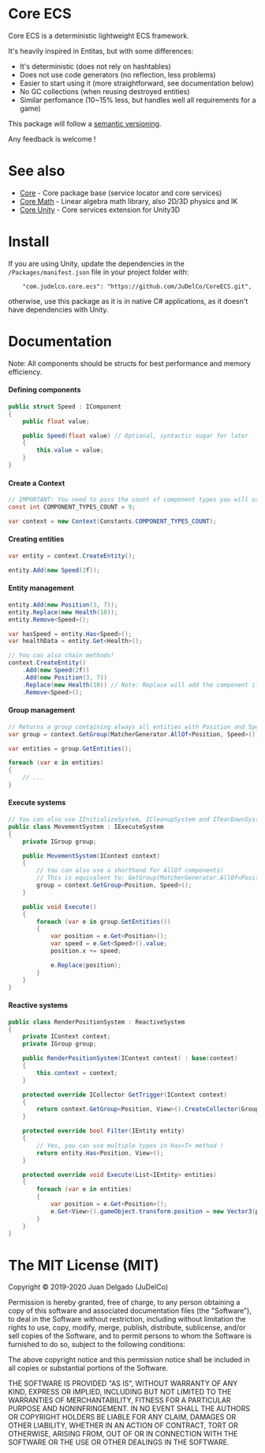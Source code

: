 Core ECS
=====================

Core ECS is a deterministic lightweight ECS framework.

It's heavily inspired in Entitas, but with some differences:

- It's deterministic (does not rely on hashtables)
- Does not use code generators (no reflection, less problems)
- Easier to start using it (more straightforward, see documentation below)
- No GC collections (when reusing destroyed entities)
- Similar perfomance (10~15% less, but handles well all requirements for a game)

This package will follow a [semantic versioning](http://semver.org/).

Any feedback is welcome !


See also
=====================

- [Core](https://github.com/JuDelCo/Core) - Core package base (service locator and core services)
- [Core Math](https://github.com/JuDelCo/CoreMath) - Linear algebra math library, also 2D/3D physics and IK
- [Core Unity](https://github.com/JuDelCo/CoreUnity) - Core services extension for Unity3D


Install
=====================

If you are using Unity, update the dependencies in the ```/Packages/manifest.json``` file in your project folder with:

```
	"com.judelco.core.ecs": "https://github.com/JuDelCo/CoreECS.git",
```

otherwise, use this package as it is in native C# applications, as it doesn't have dependencies with Unity.


Documentation
=====================

Note: All components should be structs for best performance and memory efficiency.

#### Defining components

```csharp
public struct Speed : IComponent
{
	public float value;

	public Speed(float value) // Optional, syntactic sugar for later
	{
		this.value = value;
	}
}
```

#### Create a Context

```csharp
// IMPORTANT: You need to pass the count of component types you will use to the context
const int COMPONENT_TYPES_COUNT = 9;

var context = new Context(Constants.COMPONENT_TYPES_COUNT);
```

#### Creating entities

```csharp
var entity = context.CreateEntity();

entity.Add(new Speed(2f));
```

#### Entity management

```csharp
entity.Add(new Position(3, 7));
entity.Replace(new Health(10));
entity.Remove<Speed>();

var hasSpeed = entity.Has<Speed>();
var healthData = entity.Get<Health>();

// You can also chain methods!
context.CreateEntity()
	.Add(new Speed(2f))
	.Add(new Position(3, 7))
	.Replace(new Health(10)) // Note: Replace will add the component if doesn't have it yet
	.Remove<Speed>();
```

#### Group management

```csharp
// Returns a group containing always all entities with Position and Speed components.
var group = context.GetGroup(MatcherGenerator.AllOf<Position, Speed>());

var entities = group.GetEntities();

foreach (var e in entities)
{
	// ...
}
```

#### Execute systems

```csharp
// You can also use IInitializeSystem, ICleanupSystem and ITearDownSystem systems
public class MovementSystem : IExecuteSystem
{
	private IGroup group;

	public MovementSystem(IContext context)
	{
		// You can also use a shorthand for AllOf components!
		// This is equivalent to: GetGroup(MatcherGenerator.AllOf<Position, Speed>())
		group = context.GetGroup<Position, Speed>();
	}

	public void Execute()
	{
		foreach (var e in group.GetEntities())
		{
			var position = e.Get<Position>();
			var speed = e.Get<Speed>().value;
			position.x += speed;

			e.Replace(position);
		}
	}
}
```

#### Reactive systems

```csharp
public class RenderPositionSystem : ReactiveSystem
{
	private IContext context;
	private IGroup group;

	public RenderPositionSystem(IContext context) : base(context)
	{
		this.context = context;
	}

	protected override ICollector GetTrigger(IContext context)
	{
		return context.GetGroup<Position, View>().CreateCollector(GroupEvent.Added);
	}

	protected override bool Filter(IEntity entity)
	{
		// Yes, you can use multiple types in Has<T> method !
		return entity.Has<Position, View>();
	}

	protected override void Execute(List<IEntity> entities)
	{
		foreach (var e in entities)
		{
			var position = e.Get<Position>();
			e.Get<View>().gameObject.transform.position = new Vector3(position.x, position.y, position.z);
		}
	}
}
```


The MIT License (MIT)
=====================

Copyright © 2019-2020 Juan Delgado (JuDelCo)

Permission is hereby granted, free of charge, to any person obtaining a copy
of this software and associated documentation files (the "Software"), to deal
in the Software without restriction, including without limitation the rights
to use, copy, modify, merge, publish, distribute, sublicense, and/or sell
copies of the Software, and to permit persons to whom the Software is
furnished to do so, subject to the following conditions:

The above copyright notice and this permission notice shall be included in
all copies or substantial portions of the Software.

THE SOFTWARE IS PROVIDED "AS IS", WITHOUT WARRANTY OF ANY KIND, EXPRESS OR
IMPLIED, INCLUDING BUT NOT LIMITED TO THE WARRANTIES OF MERCHANTABILITY,
FITNESS FOR A PARTICULAR PURPOSE AND NONINFRINGEMENT. IN NO EVENT SHALL THE
AUTHORS OR COPYRIGHT HOLDERS BE LIABLE FOR ANY CLAIM, DAMAGES OR OTHER
LIABILITY, WHETHER IN AN ACTION OF CONTRACT, TORT OR OTHERWISE, ARISING FROM,
OUT OF OR IN CONNECTION WITH THE SOFTWARE OR THE USE OR OTHER DEALINGS IN
THE SOFTWARE.
